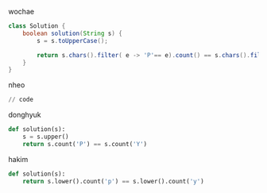 wochae
```java
class Solution {
    boolean solution(String s) {
        s = s.toUpperCase();

        return s.chars().filter( e -> 'P'== e).count() == s.chars().filter( e -> 'Y'== e).count();
    }
}
```
nheo
```py
// code
```
donghyuk
```py
def solution(s):
    s = s.upper()
    return s.count('P') == s.count('Y')
```
hakim
```py
def solution(s):
    return s.lower().count('p') == s.lower().count('y')
```

